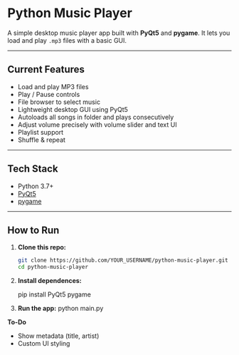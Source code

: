 # Python Music Player

A simple desktop music player app built with **PyQt5** and **pygame**. It lets you load and play `.mp3` files with a basic GUI.

---

## Current Features

- Load and play MP3 files
- Play / Pause controls
- File browser to select music
- Lightweight desktop GUI using PyQt5
- Autoloads all songs in folder and plays consecutively
- Adjust volume precisely with volume slider and text UI
- Playlist support
- Shuffle & repeat
---

## Tech Stack

- Python 3.7+
- [PyQt5](https://pypi.org/project/PyQt5/)
- [pygame](https://pypi.org/project/pygame/)

---

## How to Run

1. **Clone this repo:**

   ```bash
   git clone https://github.com/YOUR_USERNAME/python-music-player.git
   cd python-music-player

2. **Install dependences:**

    pip install PyQt5 pygame

3. **Run the app:**
    python main.py

**To-Do**
- Show metadata (title, artist)
- Custom UI styling